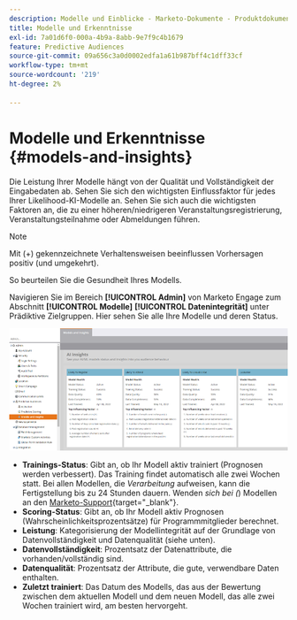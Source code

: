 ```yaml
---
description: Modelle und Einblicke - Marketo-Dokumente - Produktdokumentation
title: Modelle und Erkenntnisse
exl-id: 7a01d6f0-000a-4b9a-8abb-9e7f9c4b1679
feature: Predictive Audiences
source-git-commit: 09a656c3a0d0002edfa1a61b987bff4c1dff33cf
workflow-type: tm+mt
source-wordcount: '219'
ht-degree: 2%

---
```


# Modelle und Erkenntnisse {#models-and-insights}

Die Leistung Ihrer Modelle hängt von der Qualität und Vollständigkeit der Eingabedaten ab. Sehen Sie sich den wichtigsten Einflussfaktor für jedes Ihrer Likelihood-KI-Modelle an. Sehen Sie sich auch die wichtigsten Faktoren an, die zu einer höheren/niedrigeren Veranstaltungsregistrierung, Veranstaltungsteilnahme oder Abmeldungen führen.

>[!NOTE]
>
>Mit (+) gekennzeichnete Verhaltensweisen beeinflussen Vorhersagen positiv (und umgekehrt).

So beurteilen Sie die Gesundheit Ihres Modells.

Navigieren Sie im Bereich **[!UICONTROL Admin]** von Marketo Engage zum Abschnitt **[!UICONTROL Modelle]** **[!UICONTROL Datenintegrität]** unter Prädiktive Zielgruppen. Hier sehen Sie alle Ihre Modelle und deren Status.

![Bild eins](assets/models-and-insights-1.png)

* **Trainings-Status**: Gibt an, ob Ihr Modell aktiv trainiert (Prognosen werden verbessert). Das Training findet automatisch alle zwei Wochen statt. Bei allen Modellen, die _Verarbeitung_ aufweisen, kann die Fertigstellung bis zu 24 Stunden dauern. Wenden _sich bei (_) Modellen an den [Marketo-Support](https://nation.marketo.com/t5/Support/ct-p/Support){target="_blank"}.
* **Scoring-Status**: Gibt an, ob Ihr Modell aktiv Prognosen (Wahrscheinlichkeitsprozentsätze) für Programmmitglieder berechnet.
* **Leistung**: Kategorisierung der Modellintegrität auf der Grundlage von Datenvollständigkeit und Datenqualität (siehe unten).
* **Datenvollständigkeit**: Prozentsatz der Datenattribute, die vorhanden/vollständig sind.
* **Datenqualität**: Prozentsatz der Attribute, die gute, verwendbare Daten enthalten.
* **Zuletzt trainiert**: Das Datum des Modells, das aus der Bewertung zwischen dem aktuellen Modell und dem neuen Modell, das alle zwei Wochen trainiert wird, am besten hervorgeht.
